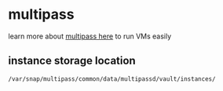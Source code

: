# multipass

learn more about [multipass here](https://multipass.run) to run VMs easily

## instance storage location

```
/var/snap/multipass/common/data/multipassd/vault/instances/
```